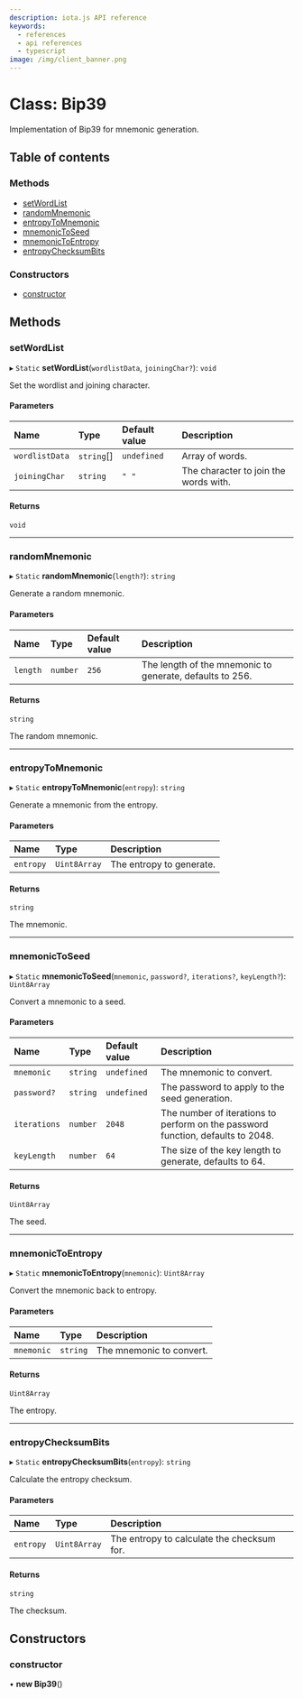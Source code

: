 ```yaml
---
description: iota.js API reference
keywords:
  - references
  - api references
  - typescript
image: /img/client_banner.png
---
```


# Class: Bip39

Implementation of Bip39 for mnemonic generation.

## Table of contents

### Methods

- [setWordList](Bip39.md#setwordlist)
- [randomMnemonic](Bip39.md#randommnemonic)
- [entropyToMnemonic](Bip39.md#entropytomnemonic)
- [mnemonicToSeed](Bip39.md#mnemonictoseed)
- [mnemonicToEntropy](Bip39.md#mnemonictoentropy)
- [entropyChecksumBits](Bip39.md#entropychecksumbits)

### Constructors

- [constructor](Bip39.md#constructor)

## Methods

### setWordList

▸ `Static` **setWordList**(`wordlistData`, `joiningChar?`): `void`

Set the wordlist and joining character.

#### Parameters

| Name           | Type       | Default value | Description                           |
| :------------- | :--------- | :------------ | :------------------------------------ |
| `wordlistData` | `string`[] | `undefined`   | Array of words.                       |
| `joiningChar`  | `string`   | `" "`         | The character to join the words with. |

#### Returns

`void`

---

### randomMnemonic

▸ `Static` **randomMnemonic**(`length?`): `string`

Generate a random mnemonic.

#### Parameters

| Name     | Type     | Default value | Description                                              |
| :------- | :------- | :------------ | :------------------------------------------------------- |
| `length` | `number` | `256`         | The length of the mnemonic to generate, defaults to 256. |

#### Returns

`string`

The random mnemonic.

---

### entropyToMnemonic

▸ `Static` **entropyToMnemonic**(`entropy`): `string`

Generate a mnemonic from the entropy.

#### Parameters

| Name      | Type         | Description              |
| :-------- | :----------- | :----------------------- |
| `entropy` | `Uint8Array` | The entropy to generate. |

#### Returns

`string`

The mnemonic.

---

### mnemonicToSeed

▸ `Static` **mnemonicToSeed**(`mnemonic`, `password?`, `iterations?`, `keyLength?`): `Uint8Array`

Convert a mnemonic to a seed.

#### Parameters

| Name         | Type     | Default value | Description                                                                     |
| :----------- | :------- | :------------ | :------------------------------------------------------------------------------ |
| `mnemonic`   | `string` | `undefined`   | The mnemonic to convert.                                                        |
| `password?`  | `string` | `undefined`   | The password to apply to the seed generation.                                   |
| `iterations` | `number` | `2048`        | The number of iterations to perform on the password function, defaults to 2048. |
| `keyLength`  | `number` | `64`          | The size of the key length to generate, defaults to 64.                         |

#### Returns

`Uint8Array`

The seed.

---

### mnemonicToEntropy

▸ `Static` **mnemonicToEntropy**(`mnemonic`): `Uint8Array`

Convert the mnemonic back to entropy.

#### Parameters

| Name       | Type     | Description              |
| :--------- | :------- | :----------------------- |
| `mnemonic` | `string` | The mnemonic to convert. |

#### Returns

`Uint8Array`

The entropy.

---

### entropyChecksumBits

▸ `Static` **entropyChecksumBits**(`entropy`): `string`

Calculate the entropy checksum.

#### Parameters

| Name      | Type         | Description                                |
| :-------- | :----------- | :----------------------------------------- |
| `entropy` | `Uint8Array` | The entropy to calculate the checksum for. |

#### Returns

`string`

The checksum.

## Constructors

### constructor

• **new Bip39**()
